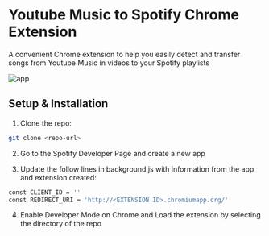 # Youtube Music to Spotify Chrome Extension

A convenient Chrome extension to help you easily detect and transfer songs from Youtube Music in videos to your Spotify playlists

![app](https://github.com/rtorc777/youtube-to-spotify-extension/assets/133179555/c36f708d-c8d8-4329-98f0-7ba45ae7b022)

## Setup & Installation

1) Clone the repo:
```bash
git clone <repo-url>
```

2) Go to the Spotify Developer Page and create a new app

3) Update the follow lines in background.js with information from the app and extension created:
```bash
const CLIENT_ID = '' 
const REDIRECT_URI = 'http://<EXTENSION ID>.chromiumapp.org/'
```

4) Enable Developer Mode on Chrome and Load the extension by selecting the directory of the repo
